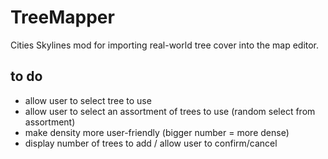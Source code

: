 # TreeMapper
Cities Skylines mod for importing real-world tree cover into the map editor.

## to do
* allow user to select tree to use
* allow user to select an assortment of trees to use (random select from assortment)
* make density more user-friendly (bigger number = more dense)
* display number of trees to add /  allow user to confirm/cancel
